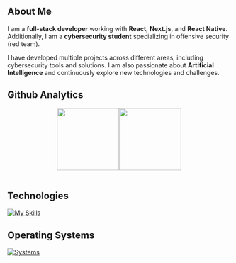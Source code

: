 ## About Me

I am a **full-stack developer** working with **React**, **Next.js**, and **React Native**. Additionally, I am a **cybersecurity student** specializing in offensive security (red team).  

I have developed multiple projects across different areas, including cybersecurity tools and solutions. I am also passionate about **Artificial Intelligence** and continuously explore new technologies and challenges.

## Github Analytics
<div align="center">
  <table>
    <tr>
      <img height="140em" src="https://github-readme-stats-eight-theta.vercel.app/api?username=rafabd1&show_icons=true&theme=dracula&include_all_commits=true&count_private=true"/>
      <img height="140em" src="https://github-readme-stats-eight-theta.vercel.app/api/top-langs/?username=rafabd1&layout=compact&langs_count=8&theme=dracula"/>
    </tr>
  </table>
</div>

## Technologies

[![My Skills](https://skillicons.dev/icons?i=html,css,js,ts,golang,cs,python,bash,react,next,git,github,gitlab,vscode,unity,obsidian,notion,deno,nodejs,bun,styledcomponents,tailwindcss,pnpm,mysql,mongodb,supabase,firebase,anaconda,postman,tensorflow)](https://skillicons.dev)

## Operating Systems

[![Systems](https://skillicons.dev/icons?i=windows,linux,kali,arch)](https://skillicons.dev)

<!--
## 
[ ![Rafabd1](https://www.hackthebox.eu/badge/image/2216017)](https://app.hackthebox.com/profile/2216017)

[ ![Rafabd1](https://tryhackme-badges.s3.amazonaws.com/0xM4ki.png)](https://tryhackme.com/p/0xM4ki)

